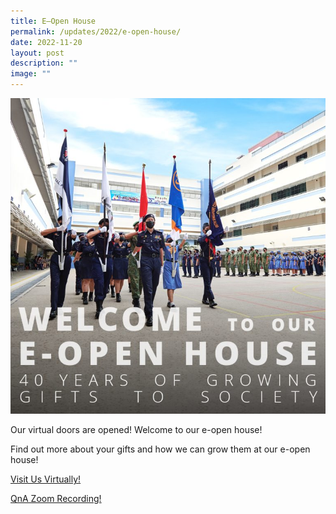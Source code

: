 ```yaml
---
title: E–Open House
permalink: /updates/2022/e-open-house/
date: 2022-11-20
layout: post
description: ""
image: ""
---
```

![](/images/eopenhouse-2022-Square-768x770.jpeg)


Our virtual doors are opened! Welcome to our e-open house!

Find out more about your gifts and how we can grow them at our e-open house!

[Visit Us Virtually!](/e-open-house-2022/welcome/)

[QnA Zoom Recording!](https://www.youtube.com/watch?v=JDRd2GxDssc&feature=youtu.be)
